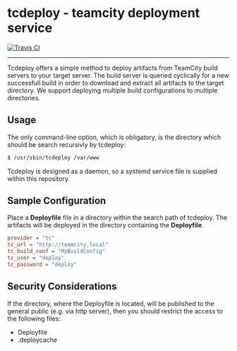 # tcdeploy - teamcity deployment service

[![Travis CI](https://travis-ci.org/faryon93/tcdeploy.svg?branch=master)](https://travis-ci.org/faryon93/tcdeploy)

---

Tcdeploy offers a simple method to deploy artifacts from TeamCity build servers to your target server. The build server is queried cyclically for a new successfull build in order to download and extract all artifacts to the target directory. We support deploying multiple build configurations to multiple directories.


## Usage

The only command-line option, which is obligatory, is the directory which should be search recursivly by tcdeploy:
```sh
$ /usr/sbin/tcdeploy /var/www
```

Tcdeploy is designed as a daemon, so a systemd service file is supplied within this repository.

## Sample Configuration
Place a **Deployfile** file in a directory within the search path of tcdeploy. The artifacts will be deployed in the directory containing the **Deployfile**.

```ini
provider = "tc"
tc_url = "http://teamcity.local"
tc_build_conf = "MyBuildConfig"
tc_user = "deploy"
tc_password = "deploy"

```

## Security Considerations

If the directory, where the Deployfile is located, will be published to the general public (e.g. via http server), then you should restrict the access to the following files:

- Deployfile
- .deploycache
